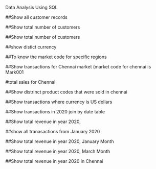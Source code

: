 Data Analysis Using SQL



##Show all customer records



##Show total number of customers



##Show total number of customers



##show distict currency





##To know the market code for specific regions



##Show transactions for Chennai market (market code for chennai is Mark001




#total sales for Chennai




##Show distrinct product codes that were sold in chennai



##Show transactions where currency is US dollars





##Show transactions in 2020 join by date table




##Show total revenue in year 2020,




##show all tranasactions from January 2020





##Show total revenue in year 2020, January Month





##Show total revenue in year 2020, March Month





##Show total revenue in year 2020 in Chennai
